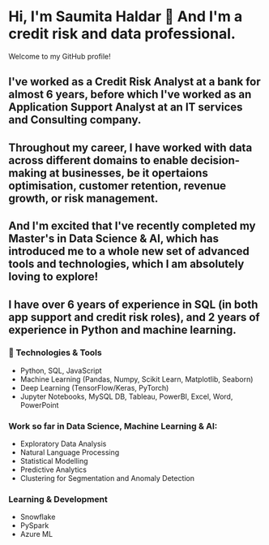 # Hi, I'm Saumita Haldar 👋  And I'm a credit risk and data professional.

Welcome to my GitHub profile!

##  I've worked as a Credit Risk Analyst at a bank for almost 6 years, before which I've worked as an Application Support Analyst at an IT services and Consulting company. 
##  Throughout my career, I have worked with data across different domains to enable decision-making at businesses, be it opertaions optimisation, customer retention, revenue growth, or risk management. 
##  And I'm excited that I've recently completed my Master's in Data Science & AI, which has introduced me to a whole new set of advanced tools and technologies, which I am absolutely loving to explore!
##  I have over 6 years of experience in SQL (in both app support and credit risk roles), and 2 years of experience in Python and machine learning.


### 🔧 Technologies & Tools
- Python, SQL, JavaScript
- Machine Learning (Pandas, Numpy, Scikit Learn, Matplotlib, Seaborn)
- Deep Learning (TensorFlow/Keras, PyTorch)
- Jupyter Notebooks, MySQL DB, Tableau, PowerBI, Excel, Word, PowerPoint

### Work so far in Data Science, Machine Learning & AI:
- Exploratory Data Analysis
- Natural Language Processing
- Statistical Modelling
- Predictive Analytics
- Clustering for Segmentation and Anomaly Detection

### Learning & Development
- Snowflake
- PySpark
- Azure ML

